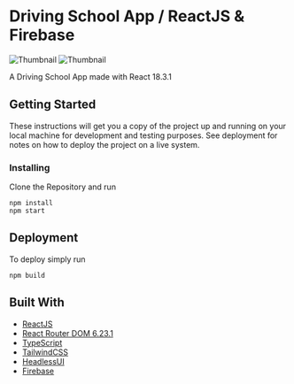 # Driving School App / ReactJS & Firebase

![Thumbnail](thumbnail-1.png)
![Thumbnail](thumbnail-2.png)

A Driving School App made with React 18.3.1

## Getting Started

These instructions will get you a copy of the project up and running on your local machine for development and testing purposes. See deployment for notes on how to deploy the project on a live system.

### Installing

Clone the Repository and run

```
npm install
npm start
```

## Deployment

To deploy simply run

```
npm build
```

## Built With

- [ReactJS](https://reactjs.org/)
- [React Router DOM 6.23.1](https://reactrouter.com/en/main)
- [TypeScript](https://www.typescriptlang.org/)
- [TailwindCSS](https://tailwindcss.com/)
- [HeadlessUI](https://headlessui.com/)
- [Firebase](https://firebase.google.com/)
